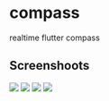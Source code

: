 # compass

realtime flutter compass

## Screenshoots

![](readme-images/1.jpg) 
![](readme-images/2.jpg) 
![](readme-images/3.jpg) 
![](readme-images/4.jpg) 